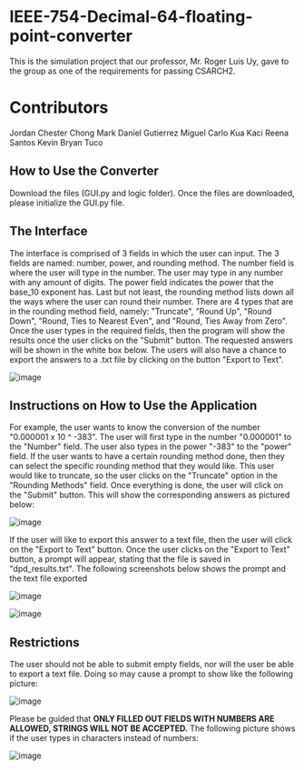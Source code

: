 # IEEE-754-Decimal-64-floating-point-converter
This is the simulation project that our professor, Mr. Roger Luis Uy, gave to the group as one of the requirements for passing CSARCH2.

# Contributors
Jordan Chester Chong
Mark Daniel Gutierrez
Miguel Carlo Kua
Kaci Reena Santos
Kevin Bryan Tuco

## How to Use the Converter
Download the files (GUI.py and logic folder). Once the files are downloaded, please initialize the GUI.py file.

## The Interface
The interface is comprised of 3 fields in which the user can input. The 3 fields are named: number, power, and rounding method. The number field is where the user will type in the number. The user may type in any number with any amount of digits. The power field indicates the power that the base_10 exponent has. Last but not least, the rounding method lists down all the ways where the user can round their number. There are 4 types that are in the rounding method field, namely: "Truncate", "Round Up", "Round Down", "Round, Ties to Nearest Even", and "Round, Ties Away from Zero". Once the user types in the required fields, then the program will show the results once the user clicks on the "Submit" button. The requested answers will be shown in the white box below. The users will also have a chance to export the answers to a .txt file by clicking on the button "Export to Text".

![image](https://github.com/jordanchong911/IEEE-754-Decimal-32-floating-point-converter/assets/94843916/206fde42-5d5d-4d23-a5a5-385d98b20644)

## Instructions on How to Use the Application
For example, the user wants to know the conversion of the number "0.000001 x 10 ^ -383". The user will first type in the number "0.000001" to the "Number" field. The user also types in the power "-383" to the "power" field. If the user wants to have a certain rounding method done, then they can select the specific rounding method that they would like. This user would like to truncate, so the user clicks on the "Truncate" option in the "Rounding Methods" field. Once everything is done, the user will click on the "Submit" button. This will show the corresponding answers as pictured below:

![image](https://github.com/jordanchong911/IEEE-754-Decimal-32-floating-point-converter/assets/94843916/c6dd44c1-8000-45fc-a165-49e0fc301b14)

If the user will like to export this answer to a text file, then the user will click on the "Export to Text" button. Once the user clicks on the "Export to Text" button, a prompt will appear, stating that the file is saved in "dpd_results.txt". The following screenshots below shows the prompt and the text file exported

![image](https://github.com/jordanchong911/IEEE-754-Decimal-32-floating-point-converter/assets/94843916/09ce8266-ce45-4582-a37a-ae677f5e6285)

![image](https://github.com/jordanchong911/IEEE-754-Decimal-32-floating-point-converter/assets/94843916/378ab9ae-ae50-47b5-ac3e-abdcad7e79cd)

## Restrictions
The user should not be able to submit empty fields, nor will the user be able to export a text file. Doing so may cause a prompt to show like the following picture:

![image](https://github.com/jordanchong911/IEEE-754-Decimal-32-floating-point-converter/assets/94843916/7fcc867d-fc59-45a5-965e-aba51ceebb0c)

Please be guided that **ONLY FILLED OUT FIELDS WITH NUMBERS ARE ALLOWED, STRINGS WILL NOT BE ACCEPTED.** The following picture shows if the user types in characters instead of numbers:

![image](https://github.com/jordanchong911/IEEE-754-Decimal-32-floating-point-converter/assets/94843916/66d0b2e0-7992-4b42-a888-417711a8b9b1)

